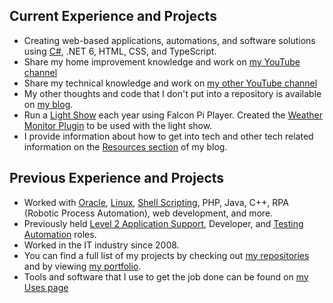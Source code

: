 <!-- ### Hi there 👋 -->

<!--
**almostengr/almostengr** is a ✨ _special_ ✨ repository because its `README.md` (this file) appears on your GitHub profile.

Here are some ideas to get you started:

- 🔭 I’m currently working on ...
- 🌱 I’m currently learning ...
- 👯 I’m looking to collaborate on ...
- 🤔 I’m looking for help with ...
- 💬 Ask me about ...
- 📫 How to reach me: ...
- 😄 Pronouns: ...
- ⚡ Fun fact: ...
-->

## Current Experience and Projects

* Creating web-based applications, automations, and software solutions using 
[C#](https://thealmostengineer.com/projects/falcon-pi-twitter), .NET 6, HTML, CSS, and TypeScript. 
* Share my home improvement knowledge and work on [my YouTube channel](https://www.youtube.com/channel/UC4HCouBLtXD1j1U_17aBqig?sub_confirmation=1) 
* Share my technical knowledge and work on [my other YouTube channel](https://www.youtube.com/@rhtservicesllctech?sub_confirmation=1)
* My other thoughts and code that I don't put into a repository is available on [my blog](https://thealmostengineer.com).
* Run a [Light Show](https://thealmostengineer.com/projects/light-show) each year using Falcon Pi Player. 
Created the [Weather Monitor Plugin](https://github.com/almostengr/fpp-weather-monitor-plugin) to be used with the light show.
* I provide information about how to get into tech and other tech related information on the [Resources section](https://thealmostengineer.com/resources)  of my blog.

## Previous Experience and Projects

* Worked with [Oracle](https://thealmostengineer.com/technology/2015.09.04-oracle-holidays-without-stored-procedure-with-2-week-notification), 
[Linux](https://thealmostengineer.com/resources/linux-cheatsheet/), 
[Shell Scripting](https://thealmostengineer.com/technology/2022.08.30-automating-toastmasters-meeting-recordings),
PHP, Java, C++, RPA (Robotic Process Automation), web development, and more.
* Previously held [Level 2 Application Support](https://thealmostengineer.com/technology/2020.01.10-7-lessons-from-production-support/), Developer, and [Testing Automation](https://thealmostengineer.com/technology/2019.09.05-copying-infested-code/) roles.
* Worked in the IT industry since 2008. 
* You can find a full list of my projects by checking out [my repositories](https://github.com/almostengr?tab=repositories) and by viewing [my portfolio](https://thealmostengineer.com/projects).
* Tools and software that I use to get the job done can be found on [my Uses page](https://thealmostengineer.com/uses)
